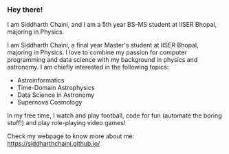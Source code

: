 ### Hey there!
I am Siddharth Chaini, and I am a 5th year BS-MS student at IISER Bhopal, majoring in Physics.



<!--
**siddharthchaini/siddharthchaini** is a ✨ _special_ ✨ repository because its `README.md` (this file) appears on your GitHub profile.

Here are some ideas to get you started:

- 🔭 I’m currently working on ...
- 🌱 I’m currently learning ...
- 👯 I’m looking to collaborate on ...
- 🤔 I’m looking for help with ...
- 💬 Ask me about ...
- 📫 How to reach me: ...
- 😄 Pronouns: ...
- ⚡ Fun fact: ...
-->

I am Siddharth Chaini, a final year Master's student at IISER Bhopal, majoring in Physics.
I love to combine my passion for computer programming and data science with my background in physics and astronomy. I am chiefly interested in the following topics:

- Astroinformatics
- Time-Domain Astrophysics
- Data Science in Astronomy
- Supernova Cosmology

In my free time, I watch and play football, code for fun (automate the boring stuff!) and play role-playing video games!

Check my webpage to know more about me: https://siddharthchaini.github.io/
